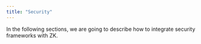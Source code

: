 ```yaml
---
title: "Security"
---
```


In the following sections, we are going to describe how to integrate
security frameworks with ZK.
